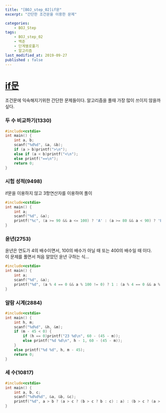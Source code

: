 ```yaml
---
title: "[BOJ_step_02]if문"
excerpt: "간단한 조건문을 이용한 문제"

categories:
    - BOJ_Step
tags:
    - BOJ_step_02
    - 백준
    - 단계별로풀기
    - 알고리즘
last_modified_at: 2019-09-27
published : false
---
```

# [if문](https://www.acmicpc.net/step/4)
조건문에 익숙해지기위한 간단한 문제들이다. 알고리즘을 풀때 가장 많이 쓰이지 않을까 싶다.   
  
### 두 수 비교하기(1330)  
```cpp
#include<cstdio>
int main() {
	int a, b;
	scanf("%d%d", &a, &b);
	if (a > b)printf(">\n");
	else if (a < b)printf("<\n");
	else printf("==\n");
	return 0;
}
```  
  
### 시험 성적(9498)  
if문을 이용하지 않고 3항연산자를 이용하여 풀이  
```cpp
#include<cstdio>
int main() {
	int a;
	scanf("%d", &a); 
	printf("%c", (a >= 90 && a <= 100) ? 'A' : (a >= 80 && a < 90) ? 'B' : (a >= 70 && a < 80) ? 'C' : (a >= 60 && a < 70) ? 'D' : 'F');
}
```  
  
### 윤년(2753)  
윤년은 연도가 4의 배수이면서, 100의 배수가 아닐 때 또는 400의 배수일 때 이다.  
이 문제를 풀면서 처음 알았던 윤년 구하는 식...
```cpp
#include<cstdio>
int main() {
	int a;
	scanf("%d", &a);
	printf("%d", (a % 4 == 0 && a % 100 != 0) ? 1 : (a % 4 == 0 && a % 400 == 0) ? 1 : 0);
}
```  
  
### 알람 시계(2884)  
```cpp
#include<cstdio>
int main() {
	int h, m;
	scanf("%d%d", &h, &m);
	if (m - 45 < 0) {
		if (h == 0)printf("23 %d\n", 60 - (45 - m));
		else printf("%d %d\n", h - 1, 60 - (45 - m));
	}
	else printf("%d %d", h, m - 45);
	return 0;
}
```  
### 세 수(10817)  
```cpp
#include<cstdio>
int main() {
	int a, b, c;
	scanf("%d%d%d", &a, &b, &c);
	printf("%d", a > b ? (a > c ? (b > c ? b : c) : a) : (b > c ? (a > c ? a : c) : b));
}
```